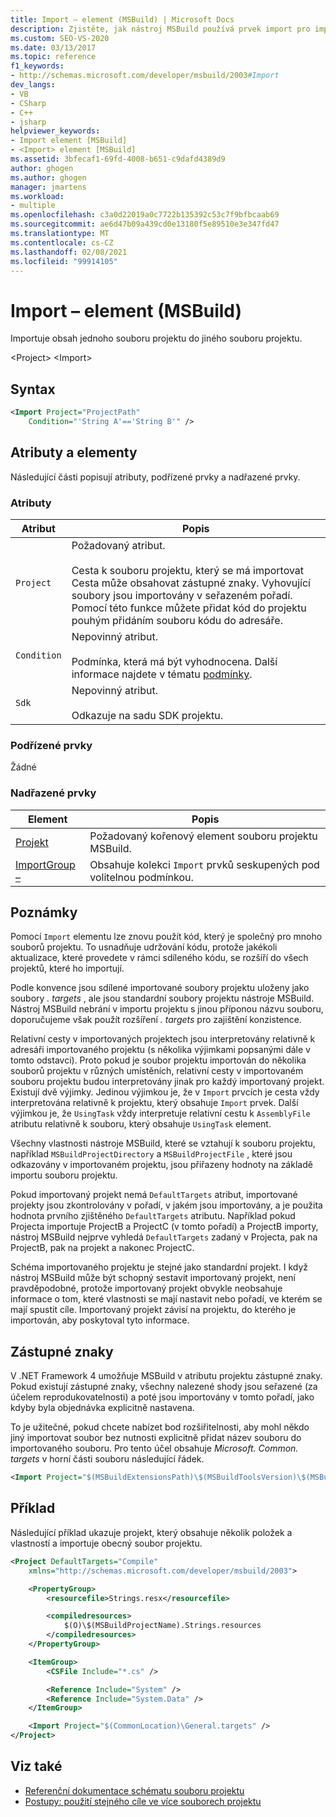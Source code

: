 ```yaml
---
title: Import – element (MSBuild) | Microsoft Docs
description: Zjistěte, jak nástroj MSBuild používá prvek import pro import obsahu jednoho souboru projektu do jiného souboru projektu.
ms.custom: SEO-VS-2020
ms.date: 03/13/2017
ms.topic: reference
f1_keywords:
- http://schemas.microsoft.com/developer/msbuild/2003#Import
dev_langs:
- VB
- CSharp
- C++
- jsharp
helpviewer_keywords:
- Import element [MSBuild]
- <Import> element [MSBuild]
ms.assetid: 3bfecaf1-69fd-4008-b651-c9dafd4389d9
author: ghogen
ms.author: ghogen
manager: jmartens
ms.workload:
- multiple
ms.openlocfilehash: c3a0d22019a0c7722b135392c53c7f9bfbcaab69
ms.sourcegitcommit: ae6d47b09a439cd0e13180f5e89510e3e347fd47
ms.translationtype: MT
ms.contentlocale: cs-CZ
ms.lasthandoff: 02/08/2021
ms.locfileid: "99914105"
---
```

# <a name="import-element-msbuild"></a>Import – element (MSBuild)

Importuje obsah jednoho souboru projektu do jiného souboru projektu.

\<Project>
\<Import>

## <a name="syntax"></a>Syntax

```xml
<Import Project="ProjectPath"
    Condition="'String A'=='String B'" />
```

## <a name="attributes-and-elements"></a>Atributy a elementy

 Následující části popisují atributy, podřízené prvky a nadřazené prvky.

### <a name="attributes"></a>Atributy

|Atribut|Popis|
|---------------|-----------------|
|`Project`|Požadovaný atribut.<br /><br /> Cesta k souboru projektu, který se má importovat Cesta může obsahovat zástupné znaky. Vyhovující soubory jsou importovány v seřazeném pořadí. Pomocí této funkce můžete přidat kód do projektu pouhým přidáním souboru kódu do adresáře.|
|`Condition`|Nepovinný atribut.<br /><br /> Podmínka, která má být vyhodnocena. Další informace najdete v tématu [podmínky](../msbuild/msbuild-conditions.md).|
|`Sdk`| Nepovinný atribut.<br /><br /> Odkazuje na sadu SDK projektu.|

### <a name="child-elements"></a>Podřízené prvky

 Žádné

### <a name="parent-elements"></a>Nadřazené prvky

| Element | Popis |
| - | - |
| [Projekt](../msbuild/project-element-msbuild.md) | Požadovaný kořenový element souboru projektu MSBuild. |
| [ImportGroup –](../msbuild/importgroup-element.md) | Obsahuje kolekci `Import` prvků seskupených pod volitelnou podmínkou. |

## <a name="remarks"></a>Poznámky

 Pomocí `Import` elementu lze znovu použít kód, který je společný pro mnoho souborů projektu. To usnadňuje udržování kódu, protože jakékoli aktualizace, které provedete v rámci sdíleného kódu, se rozšíří do všech projektů, které ho importují.

 Podle konvence jsou sdílené importované soubory projektu uloženy jako soubory *. targets* , ale jsou standardní soubory projektu nástroje MSBuild. Nástroj MSBuild nebrání v importu projektu s jinou příponou názvu souboru, doporučujeme však použít rozšíření *. targets* pro zajištění konzistence.

 Relativní cesty v importovaných projektech jsou interpretovány relativně k adresáři importovaného projektu (s několika výjimkami popsanými dále v tomto odstavci). Proto pokud je soubor projektu importován do několika souborů projektu v různých umístěních, relativní cesty v importovaném souboru projektu budou interpretovány jinak pro každý importovaný projekt. Existují dvě výjimky. Jedinou výjimkou je, že v `Import` prvcích je cesta vždy interpretována relativně k projektu, který obsahuje `Import` prvek. Další výjimkou je, že `UsingTask` vždy interpretuje relativní cestu k `AssemblyFile` atributu relativně k souboru, který obsahuje `UsingTask` element.

 Všechny vlastnosti nástroje MSBuild, které se vztahují k souboru projektu, například `MSBuildProjectDirectory` a `MSBuildProjectFile` , které jsou odkazovány v importovaném projektu, jsou přiřazeny hodnoty na základě importu souboru projektu.

 Pokud importovaný projekt nemá `DefaultTargets` atribut, importované projekty jsou zkontrolovány v pořadí, v jakém jsou importovány, a je použita hodnota prvního zjištěného `DefaultTargets` atributu. Například pokud Projecta importuje ProjectB a ProjectC (v tomto pořadí) a ProjectB importy, nástroj MSBuild nejprve vyhledá `DefaultTargets` zadaný v Projecta, pak na ProjectB, pak na projekt a nakonec ProjectC.

 Schéma importovaného projektu je stejné jako standardní projekt. I když nástroj MSBuild může být schopný sestavit importovaný projekt, není pravděpodobné, protože importovaný projekt obvykle neobsahuje informace o tom, které vlastnosti se mají nastavit nebo pořadí, ve kterém se mají spustit cíle. Importovaný projekt závisí na projektu, do kterého je importován, aby poskytoval tyto informace.

## <a name="wildcards"></a>Zástupné znaky

 V .NET Framework 4 umožňuje MSBuild v atributu projektu zástupné znaky. Pokud existují zástupné znaky, všechny nalezené shody jsou seřazené (za účelem reprodukovatelnosti) a poté jsou importovány v tomto pořadí, jako kdyby byla objednávka explicitně nastavena.

 To je užitečné, pokud chcete nabízet bod rozšiřitelnosti, aby mohl někdo jiný importovat soubor bez nutnosti explicitně přidat název souboru do importovaného souboru. Pro tento účel obsahuje *Microsoft. Common. targets* v horní části souboru následující řádek.

```xml
<Import Project="$(MSBuildExtensionsPath)\$(MSBuildToolsVersion)\$(MSBuildThisFile)\ImportBefore\*" Condition="'$(ImportByWildcardBeforeMicrosoftCommonTargets)' == 'true' and exists('$(MSBuildExtensionsPath)\$(MSBuildToolsVersion)\$(MSBuildThisFile)\ImportBefore')"/>
```

## <a name="example"></a>Příklad

 Následující příklad ukazuje projekt, který obsahuje několik položek a vlastností a importuje obecný soubor projektu.

```xml
<Project DefaultTargets="Compile"
    xmlns="http://schemas.microsoft.com/developer/msbuild/2003">

    <PropertyGroup>
        <resourcefile>Strings.resx</resourcefile>

        <compiledresources>
            $(O)\$(MSBuildProjectName).Strings.resources
        </compiledresources>
    </PropertyGroup>

    <ItemGroup>
        <CSFile Include="*.cs" />

        <Reference Include="System" />
        <Reference Include="System.Data" />
    </ItemGroup>

    <Import Project="$(CommonLocation)\General.targets" />
</Project>
```

## <a name="see-also"></a>Viz také

- [Referenční dokumentace schématu souboru projektu](../msbuild/msbuild-project-file-schema-reference.md)
- [Postupy: použití stejného cíle ve více souborech projektu](../msbuild/how-to-use-the-same-target-in-multiple-project-files.md)
